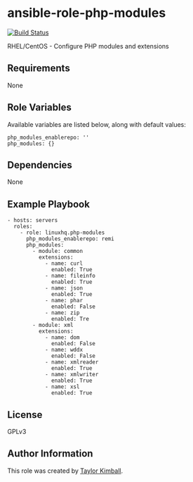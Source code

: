 # ansible-role-php-modules

[![Build Status](https://travis-ci.org/linuxhq/ansible-role-php-modules.svg?branch=master)](https://travis-ci.org/linuxhq/ansible-role-php-modules)

RHEL/CentOS - Configure PHP modules and extensions

## Requirements

None

## Role Variables

Available variables are listed below, along with default values:

    php_modules_enablerepo: ''
    php_modules: {}

## Dependencies

None

## Example Playbook

    - hosts: servers
      roles:
        - role: linuxhq.php-modules
          php_modules_enablerepo: remi
          php_modules:
            - module: common
              extensions:
                - name: curl
                  enabled: True
                - name: fileinfo
                  enabled: True
                - name: json
                  enabled: True
                - name: phar
                  enabled: False
                - name: zip
                  enabled: Tre
            - module: xml
              extensions:
                - name: dom
                  enabled: False
                - name: wddx
                  enabled: False
                - name: xmlreader
                  enabled: True
                - name: xmlwriter
                  enabled: True
                - name: xsl
                  enabled: True
         
## License

GPLv3

## Author Information

This role was created by [Taylor Kimball](http://www.linuxhq.org).
